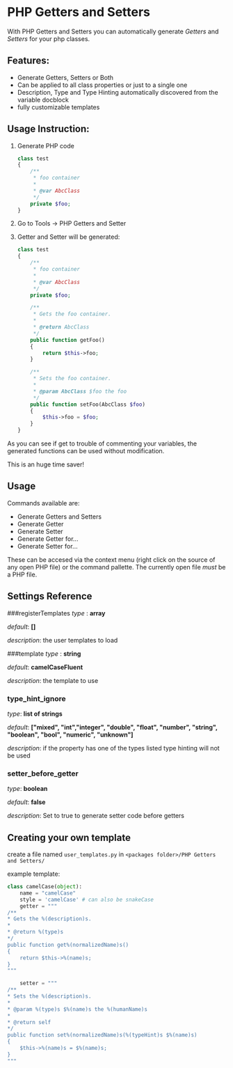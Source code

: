 PHP Getters and Setters
=======================


With PHP Getters and Setters you can automatically generate _Getters_ and _Setters_ for your php classes.

Features:
---------

* Generate Getters, Setters or Both
* Can be applied to all class properties or just to a single one
* Description, Type and Type Hinting automatically discovered from the variable docblock
* fully customizable templates

Usage Instruction:
------------------

1. Generate PHP code

    ```php
    class test
    {
        /**
         * foo container
         *
         * @var AbcClass
         */
        private $foo;
    }
    ```

2. Go to Tools -> PHP Getters and Setter
3. Getter and Setter will be generated:

    ```php
    class test
    {
        /**
         * foo container
         *
         * @var AbcClass
         */
        private $foo;
    
        /**
         * Gets the foo container.
         *
         * @return AbcClass
         */
        public function getFoo()
        {
            return $this->foo;
        }
    
        /**
         * Sets the foo container.
         *
         * @param AbcClass $foo the foo
         */
        public function setFoo(AbcClass $foo)
        {
            $this->foo = $foo;
        }
    }
    ```

As you can see if get to trouble of commenting your variables, the generated functions can be used without modification.

This is an huge time saver!

Usage
-----

Commands available are:

 * Generate Getters and Setters
 * Generate Getter
 * Generate Setter
 * Generate Getter for...
 * Generate Setter for...

These can be accesed via the context menu (right click on the source of any open PHP file) or the command pallette. The currently open file *must* be a PHP file.

Settings Reference
------------------

###registerTemplates
_type_   : **array**

_default_: **[]**

_description_: the user templates to load

###template
_type_   : **string**

_default_: **camelCaseFluent**

_description_: the template to use

### type_hint_ignore
_type_: **list of strings**

_default_: **["mixed", "int","integer", "double", "float", "number", "string", "boolean", "bool", "numeric", "unknown"]**

_description_: if the property has one of the types listed type hinting will not be used

### setter_before_getter
_type_: **boolean**

_default_: **false**

_description_: Set to true to generate setter code before getters

Creating your own template
--------------------------
create a file named ```user_templates.py``` in ```<packages folder>/PHP Getters and Setters/```

example template:
```python
class camelCase(object):
    name = "camelCase"
    style = 'camelCase' # can also be snakeCase
    getter = """
/**
* Gets the %(description)s.
*
* @return %(type)s
*/
public function get%(normalizedName)s()
{
    return $this->%(name)s;
}
"""

    setter = """
/**
* Sets the %(description)s.
*
* @param %(type)s $%(name)s the %(humanName)s
*
* @return self
*/
public function set%(normalizedName)s(%(typeHint)s $%(name)s)
{
    $this->%(name)s = $%(name)s;
}
"""
```
